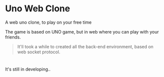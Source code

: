 # Uno Web Clone

<p>A web uno clone, to play on your free time</p>

The game is based on UNO game, but in web where you can play with your friends.

> It'll took a while to created all the back-end environment, based on web socket protocol.

# 

It's still in developing..

